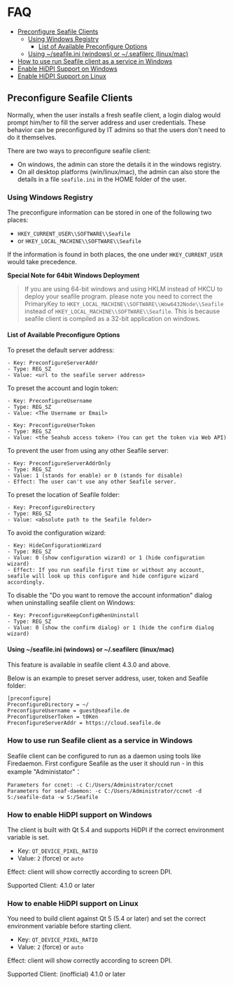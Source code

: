# FAQ

- [Preconfigure Seafile Clients](#user-content-preconfigure-main)
  - [Using Windows Registry](#user-content-using-windows-registry)
    - [List of Available Preconfigure Options](#user-content-list-of-preconfigure-options)
  - [Using ~/seafile.ini (windows) or ~/.seafilerc (linux/mac)](#user-content-using-seafile-ini)
- [How to use run Seafile client as a service in Windows](#user-content-run-seafile-client-as-windows-service)
- [Enable HiDPI Support on Windows](#user-content-enable-linux-hidpi-support)
- [Enable HiDPI Support on Linux](#user-content-enable-windows-hidpi-support)

## <a id="preconfigure-main"></a>Preconfigure Seafile Clients

Normally, when the user installs a fresh seafile client, a login dialog would prompt him/her to fill the server address and user credentials. These behavior can be preconfigured by IT admins so that the users don't need to do it themselves.

There are two ways to preconfigure seafile client:

- On windows, the admin can store the details it in the windows registry.
- On all desktop platforms (win/linux/mac), the admin can also store the details in a file `seafile.ini` in the HOME folder of the user.

### <a id="using-windows-registry"></a>Using Windows Registry

The preconfigure information can be stored in one of the following two places:

- `HKEY_CURRENT_USER\\SOFTWARE\\Seafile`
- or `HKEY_LOCAL_MACHINE\\SOFTWARE\\Seafile`

If the information is found in both places, the one under `HKEY_CURRENT_USER` would take precedence.

**Special Note for 64bit Windows Deployment**

> If you are using 64-bit windows and using HKLM instead of HKCU to deploy your seafile program. please note you need to correct the PrimaryKey to `HKEY_LOCAL_MACHINE\\SOFTWARE\\Wow6432Node\\Seafile` instead of `HKEY_LOCAL_MACHINE\\SOFTWARE\\Seafile`. This is because seafile client is compiled as a 32-bit application on windows.

#### <a id="list-of-preconfigure-options"></a>List of Available Preconfigure Options

To preset the default server address:

```
- Key: PreconfigureServerAddr
- Type: REG_SZ
- Value: <url to the seafile server address>
```

To preset the account and login token:

```
- Key: PreconfigureUsername
- Type: REG_SZ
- Value: <The Username or Email>
```

```
- Key: PreconfigureUserToken
- Type: REG_SZ
- Value: <the Seahub access token> (You can get the token via Web API)
```

To prevent the user from using any other Seafile server:

```
- Key: PreconfigureServerAddrOnly
- Type: REG_SZ
- Value: 1 (stands for enable) or 0 (stands for disable)
- Effect: The user can't use any other Seafile server.
```

To preset the location of Seafile folder:

```
- Key: PreconfigureDirectory
- Type: REG_SZ
- Value: <absolute path to the Seafile folder>
```

To avoid the configuration wizard:

```
- Key: HideConfigurationWizard
- Type: REG_SZ
- Value: 0 (show configuration wizard) or 1 (hide configuration wizard)
- Effect: If you run seafile first time or without any account, seafile will look up this configure and hide configure wizard accordingly.
```

To disable the "Do you want to remove the account information" dialog when uninstalling seafile client on Windows:

```
- Key: PreconfigureKeepConfigWhenUninstall
- Type: REG_SZ
- Value: 0 (show the confirm dialog) or 1 (hide the confirm dialog wizard)
```

#### <a id="using-seafile-ini"></a>Using ~/seafile.ini (windows) or ~/.seafilerc (linux/mac)

This feature is available in seafile client 4.3.0 and above.

Below is an example to preset server address, user, token and Seafile folder:

```
[preconfigure]
PreconfigureDirectory = ~/
PreconfigureUsername = guest@seafile.de
PreconfigureUserToken = t0Ken
PreconfigureServerAddr = https://cloud.seafile.de
```


### <a id="run-seafile-client-as-windows-service"></a>How to use run Seafile client as a service in Windows

Seafile client can be configured to run as a daemon using tools like Firedaemon. First configure Seafile as the user it should run - in this example "Administator"：


```
Parameters for ccnet: -c C:/Users/Administrator/ccnet
Parameters for seaf-daemon: -c C:/Users/Administrator/ccnet -d S:/seafile-data -w S:/Seafile
```

### <a id="enable-windows-hidpi-support"></a>How to enable HiDPI support on Windows

The client is built with Qt 5.4 and supports HiDPI if the correct environment
variable is set.

- Key: `QT_DEVICE_PIXEL_RATIO`
- Value: `2` (force) or `auto`

Effect: client will show correctly according to screen DPI.

Supported Client: 4.1.0 or later

### <a id="enable-linux-hidpi-support"></a>How to enable HiDPI support on Linux

You need to build client against Qt 5 (5.4 or later) and set the correct
environment variable before starting client.

- Key: `QT_DEVICE_PIXEL_RATIO`
- Value: `2` (force) or `auto`

Effect: client will show correctly according to screen DPI.

Supported Client: (inofficial) 4.1.0 or later
